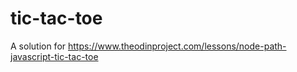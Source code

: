 # tic-tac-toe

A solution for https://www.theodinproject.com/lessons/node-path-javascript-tic-tac-toe
